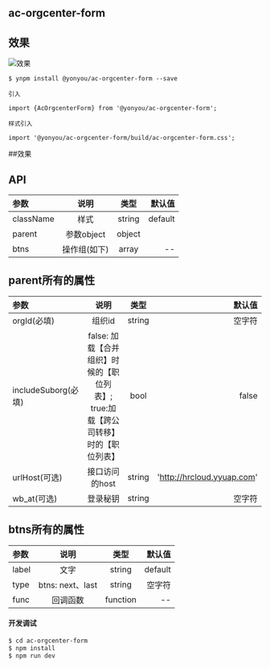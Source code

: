 ## ac-orgcenter-form

## 效果

![效果](http://upload-images.jianshu.io/upload_images/8194969-bef0ffc1c9e0d8d1?imageMogr2/auto-orient/strip%7CimageView2/2/w/1240)

```
$ ynpm install @yonyou/ac-orgcenter-form --save

引入

import {AcOrgcenterForm} from '@yonyou/ac-orgcenter-form';

样式引入

import '@yonyou/ac-orgcenter-form/build/ac-orgcenter-form.css';

```

##效果



## API

|参数|说明|类型|默认值|
|:--|:---:|:--:|---:|
|className|样式|string|default|
|parent|参数object|object|
|btns|操作组(如下)| array| --|

## parent所有的属性
 |参数|说明|类型|默认值|
 |:--|:---:|:--:|---:|
 |orgId(必填)|组织id|string|空字符|
 |includeSuborg(必填)|false: 加载【合并组织】时候的【职位列表】; true:加载【跨公司转移】时的【职位列表】|bool|false|
 |urlHost(可选)|接口访问的host|string|'http://hrcloud.yyuap.com'|
 |wb_at(可选)|登录秘钥|string|空字符|

## btns所有的属性
 |参数|说明|类型|默认值|
 |:--|:---:|:--:|---:|
 |label|文字|string|default|空字符|
 |type|btns: next、last|string|空字符|
 |func|回调函数| function| --|

#### 开发调试

```sh
$ cd ac-orgcenter-form
$ npm install
$ npm run dev
```

